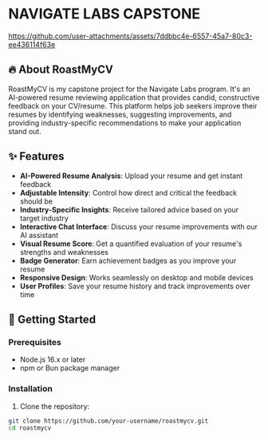 # NAVIGATE LABS CAPSTONE

https://github.com/user-attachments/assets/7ddbbc4e-6557-45a7-80c3-ee436114f63e

## 🔥 About RoastMyCV

RoastMyCV is my capstone project for the Navigate Labs program. It's an AI-powered resume reviewing application that provides candid, constructive feedback on your CV/resume. This platform helps job seekers improve their resumes by identifying weaknesses, suggesting improvements, and providing industry-specific recommendations to make your application stand out.

## ✨ Features

- **AI-Powered Resume Analysis**: Upload your resume and get instant feedback
- **Adjustable Intensity**: Control how direct and critical the feedback should be
- **Industry-Specific Insights**: Receive tailored advice based on your target industry
- **Interactive Chat Interface**: Discuss your resume improvements with our AI assistant
- **Visual Resume Score**: Get a quantified evaluation of your resume's strengths and weaknesses
- **Badge Generator**: Earn achievement badges as you improve your resume
- **Responsive Design**: Works seamlessly on desktop and mobile devices
- **User Profiles**: Save your resume history and track improvements over time

## 🚀 Getting Started

### Prerequisites

- Node.js 16.x or later
- npm or Bun package manager

### Installation

1. Clone the repository:
```bash
git clone https://github.com/your-username/roastmycv.git
cd roastmycv
